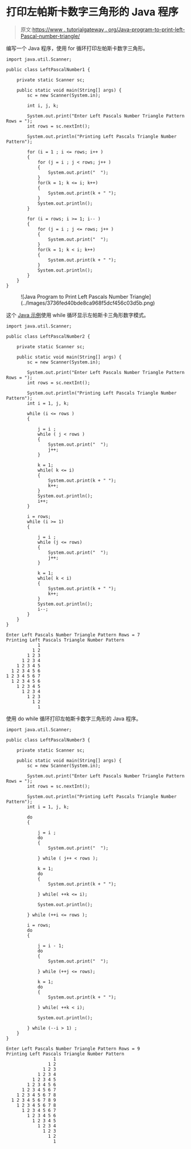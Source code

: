 # 打印左帕斯卡数字三角形的 Java 程序

> 原文:[https://www . tutorialgateway . org/Java-program-to-print-left-Pascal-number-triangle/](https://www.tutorialgateway.org/java-program-to-print-left-pascals-number-triangle/)

编写一个 Java 程序，使用 for 循环打印左帕斯卡数字三角形。

```
import java.util.Scanner;

public class LeftPascalNumber1 {

	private static Scanner sc;

	public static void main(String[] args) {
		sc = new Scanner(System.in);

		int i, j, k;

		System.out.print("Enter Left Pascals Number Triangle Pattern Rows = ");
		int rows = sc.nextInt();

		System.out.println("Printing Left Pascals Triangle Number Pattern");

		for (i = 1 ; i <= rows; i++ ) 
		{
			for (j = i ; j < rows; j++ ) 
			{
				System.out.print("  ");
			}
			for(k = 1; k <= i; k++) 
			{
				System.out.print(k + " ");
			}
			System.out.println();
		}

		for (i = rows; i >= 1; i-- ) 
		{
			for (j = i ; j <= rows; j++ ) 
			{
				System.out.print("  ");
			}
			for(k = 1; k < i; k++) 
			{
				System.out.print(k + " ");
			}
			System.out.println();
		}
	}
}
```

<figure class="wp-block-image size-large">![Java Program to Print Left Pascals Number Triangle](../Images/3736fed40bde8ca968f5dcf456c03d5b.png)</figure>

这个 [Java 示例](https://www.tutorialgateway.org/learn-java-programs/)使用 while 循环显示左帕斯卡三角形数字模式。

```
import java.util.Scanner;

public class LeftPascalNumber2 {

	private static Scanner sc;

	public static void main(String[] args) {
		sc = new Scanner(System.in);

		System.out.print("Enter Left Pascals Number Triangle Pattern Rows = ");
		int rows = sc.nextInt();

		System.out.println("Printing Left Pascals Triangle Number Pattern");
		int i = 1, j, k;

		while (i <= rows ) 
		{

			j = i ;
			while ( j < rows ) 
			{
				System.out.print("  ");
				j++;
			}

			k = 1;
			while( k <= i) 
			{
				System.out.print(k + " ");
				k++;
			}
			System.out.println();
			i++;
		}

		i = rows; 
		while (i >= 1) 
		{

			j = i ;
			while (j <= rows) 
			{
				System.out.print("  ");
				j++;
			}

			k = 1;
			while( k < i) 
			{
				System.out.print(k + " ");
				k++;
			}
			System.out.println();
			i--;
		}
	}
}
```

```
Enter Left Pascals Number Triangle Pattern Rows = 7
Printing Left Pascals Triangle Number Pattern
            1 
          1 2 
        1 2 3 
      1 2 3 4 
    1 2 3 4 5 
  1 2 3 4 5 6 
1 2 3 4 5 6 7 
  1 2 3 4 5 6 
    1 2 3 4 5 
      1 2 3 4 
        1 2 3 
          1 2 
            1 
```

使用 do while 循环打印左帕斯卡数字三角形的 Java 程序。

```
import java.util.Scanner;

public class LeftPascalNumber3 {

	private static Scanner sc;

	public static void main(String[] args) {
		sc = new Scanner(System.in);

		System.out.print("Enter Left Pascals Number Triangle Pattern Rows = ");
		int rows = sc.nextInt();

		System.out.println("Printing Left Pascals Triangle Number Pattern");
		int i = 1, j, k;

		do
		{

			j = i ;
			do 
			{
				System.out.print("  ");

			} while ( j++ < rows );

			k = 1;
			do
			{
				System.out.print(k + " ");

			} while( ++k <= i);

			System.out.println();

		} while (++i <= rows );

		i = rows; 
		do
		{

			j = i - 1;
			do
			{
				System.out.print("  ");

			} while (++j <= rows);

			k = 1;
			do
			{
				System.out.print(k + " ");

			} while( ++k < i);

			System.out.println();

		} while (--i > 1) ;
	}
}
```

```
Enter Left Pascals Number Triangle Pattern Rows = 9
Printing Left Pascals Triangle Number Pattern
                  1 
                1 2 
              1 2 3 
            1 2 3 4 
          1 2 3 4 5 
        1 2 3 4 5 6 
      1 2 3 4 5 6 7 
    1 2 3 4 5 6 7 8 
  1 2 3 4 5 6 7 8 9 
    1 2 3 4 5 6 7 8 
      1 2 3 4 5 6 7 
        1 2 3 4 5 6 
          1 2 3 4 5 
            1 2 3 4 
              1 2 3 
                1 2 
                  1 
```